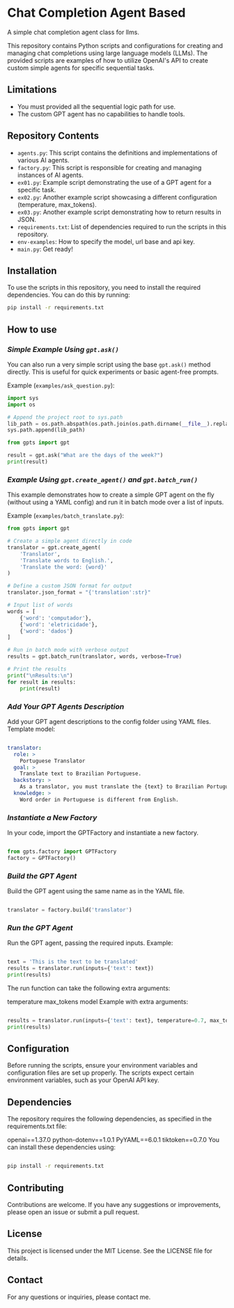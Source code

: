 # Chat Completion Agent Based
A simple chat completion agent class for llms.

This repository contains Python scripts and configurations for creating and managing chat completions using large language models (LLMs). The provided scripts are examples of how to utilize OpenAI's API to create custom simple agents for specific sequential tasks. 

## Limitations
- You must provided all the sequential logic path for use.
- The custom GPT agent has no capabilities to handle tools.

## Repository Contents

- `agents.py`: This script contains the definitions and implementations of various AI agents.
- `factory.py`: This script is responsible for creating and managing instances of AI agents.
- `ex01.py`: Example script demonstrating the use of a GPT agent for a specific task.
- `ex02.py`: Another example script showcasing a different configuration (temperature, max_tokens).
- `ex03.py`: Another example script demonstrating how to return results in JSON.
- `requirements.txt`: List of dependencies required to run the scripts in this repository.
- `env-examples`: How to specify the model, url base and api key.
- `main.py`: Get ready!
## Installation

To use the scripts in this repository, you need to install the required dependencies. You can do this by running:

```bash
pip install -r requirements.txt
```

## How to use

### *Simple Example Using `gpt.ask()`*

You can also run a very simple script using the base `gpt.ask()` method directly. This is useful for quick experiments or basic agent-free prompts.

Example (`examples/ask_question.py`):

```python
import sys
import os

# Append the project root to sys.path
lib_path = os.path.abspath(os.path.join(os.path.dirname(__file__).replace('examples', '')))
sys.path.append(lib_path)

from gpts import gpt

result = gpt.ask("What are the days of the week?")
print(result)
```

### *Example Using `gpt.create_agent()` and `gpt.batch_run()`*

This example demonstrates how to create a simple GPT agent on the fly (without using a YAML config) and run it in batch mode over a list of inputs.

Example (`examples/batch_translate.py`):

```python
from gpts import gpt

# Create a simple agent directly in code
translator = gpt.create_agent(
    'Translator',
    'Translate words to English.',
    'Translate the word: {word}'
)

# Define a custom JSON format for output
translator.json_format = "{'translation':str}"

# Input list of words
words = [
    {'word': 'computador'},
    {'word': 'eletricidade'},
    {'word': 'dados'}
]

# Run in batch mode with verbose output
results = gpt.batch_run(translator, words, verbose=True)

# Print the results
print("\nResults:\n")
for result in results:
    print(result)
```



### *Add Your GPT Agents Description*
Add your GPT agent descriptions to the config folder using YAML files. Template model:

```yaml

translator:
  role: >
    Portuguese Translator
  goal: >
    Translate text to Brazilian Portuguese.
  backstory: >
    As a translator, you must translate the {text} to Brazilian Portuguese.
  knowledge: >
    Word order in Portuguese is different from English.
```

### *Instantiate a New Factory*
In your code, import the GPTFactory and instantiate a new factory.

```python

from gpts.factory import GPTFactory
factory = GPTFactory()
```

### *Build the GPT Agent*
Build the GPT agent using the same name as in the YAML file.

```python

translator = factory.build('translator')
```

### *Run the GPT Agent*
Run the GPT agent, passing the required inputs. Example:

```python

text = 'This is the text to be translated'
results = translator.run(inputs={'text': text})
print(results)
```

The run function can take the following extra arguments:

temperature
max_tokens
model
Example with extra arguments:

```python

results = translator.run(inputs={'text': text}, temperature=0.7, max_tokens=150, model='text-davinci-003')
print(results)
```

## Configuration
Before running the scripts, ensure your environment variables and configuration files are set up properly. The scripts expect certain environment variables, such as your OpenAI API key.

## Dependencies
The repository requires the following dependencies, as specified in the requirements.txt file:

openai==1.37.0
python-dotenv==1.0.1
PyYAML==6.0.1
tiktoken==0.7.0
You can install these dependencies using:

```bash

pip install -r requirements.txt
```
## Contributing
Contributions are welcome. If you have any suggestions or improvements, please open an issue or submit a pull request.

## License
This project is licensed under the MIT License. See the LICENSE file for details.

## Contact
For any questions or inquiries, please contact me.